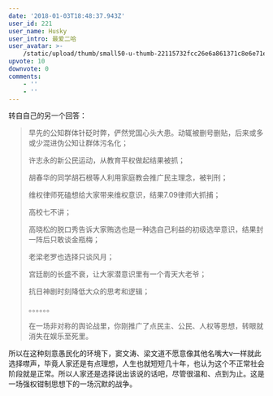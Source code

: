 ```yaml
---
date: '2018-01-03T18:48:37.943Z'
user_id: 221
user_name: Husky
user_intro: 最爱二哈
user_avatar: >-
    /static/upload/thumb/small50-u-thumb-22115732fcc26e6a861371c8e6e71eb79bcb8fdac90.png
upvote: 10
downvote: 0
comments:
    - ''
    - ''
---
```


转自自己的另一个回答：

> 早先的公知群体针砭时弊，俨然党国心头大患。动辄被删号删贴，后来或多或少混进伪公知让群体污名化；
> 
> 许志永的新公民运动，从教育平权做起结果被抓；
> 
> 胡春华的同学胡石根等人利用家庭教会推广民主理念，被判刑；
> 
> 维权律师死磕想给大家带来维权意识，结果7.09律师大抓捕；
> 
> 高校七不讲；
> 
> 高晓松的脱口秀告诉大家贿选也是一种选自己利益的初级选举意识，结果封一阵后只敢谈金瓶梅；
> 
> 老梁老罗也选择只谈风月；
> 
> 宫廷剧的长盛不衰，让大家潜意识里有一个青天大老爷；
> 
> 抗日神剧时刻降低大众的思考和逻辑；
> 
> 。。。。。。
> 
> 在一场非对称的舆论战里，你刚推广了点民主、公民、人权等思想，转眼就消失在娱乐至死里。

所以在这种刻意愚民化的环境下，窦文涛、梁文道不愿意像其他名嘴大v一样就此选择噤声，毕竟人家还是有点理想，人生也就短短几十年，也认为这个不正常社会阶段就是正常。所以人家还是选择说出该说的话吧，尽管很温和、点到为止。这是一场强权钳制思想下的一场沉默的战争。
